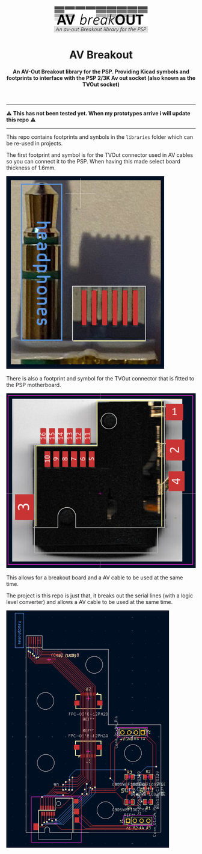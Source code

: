 <p align="center">
  <img width="250" src="./images/logo.png">
</p>
<h1 align="center"> AV Breakout </h1>
<p align="center">
  <b >An AV-Out Breakout library for the PSP. Providing Kicad symbols and footprints to interface with the PSP 2/3K Av out socket (also known as the TVOut socket)</b>
</p>

<br>

---

⚠ **This has not been tested yet. When my prototypes arrive i will update this repo** ⚠

---

This repo contains footprints and synbols in the `libraries` folder which can be re-used in projects.

The first footprint and symbol is for the TVOut connector used in AV cables so you can connect it to the PSP. 
When having this made select board thickness of 1.6mm.

![image](./images/example%20cable.PNG)

There is also a footprint and symbol for the TVOut connector that is fitted to the PSP motherboard. 

![image](./images/example%20connector.PNG)

This allows for a breakout board and a AV cable to be used at the same time.

The project is this repo is just that, it breaks out the serial lines (with a logic level converter) and allows a AV cable to be used at the same time.

![image](./images/breakout%20example.PNG)